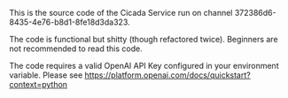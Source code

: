 This is the source code of the Cicada Service run on channel 372386d6-8435-4e76-b8d1-8fe18d3da323.

The code is functional but shitty (though refactored twice). Beginners are not recommended to read this code.

The code requires a valid OpenAI API Key configured in your environment variable. Please see https://platform.openai.com/docs/quickstart?context=python